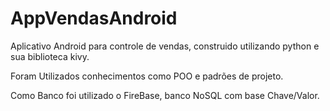 # AppVendasAndroid

Aplicativo Android para controle de vendas, construido utilizando python e sua biblioteca kivy. 

Foram Utilizados conhecimentos como POO e padrões de projeto.

Como Banco foi utilizado o FireBase, banco NoSQL com base Chave/Valor.

